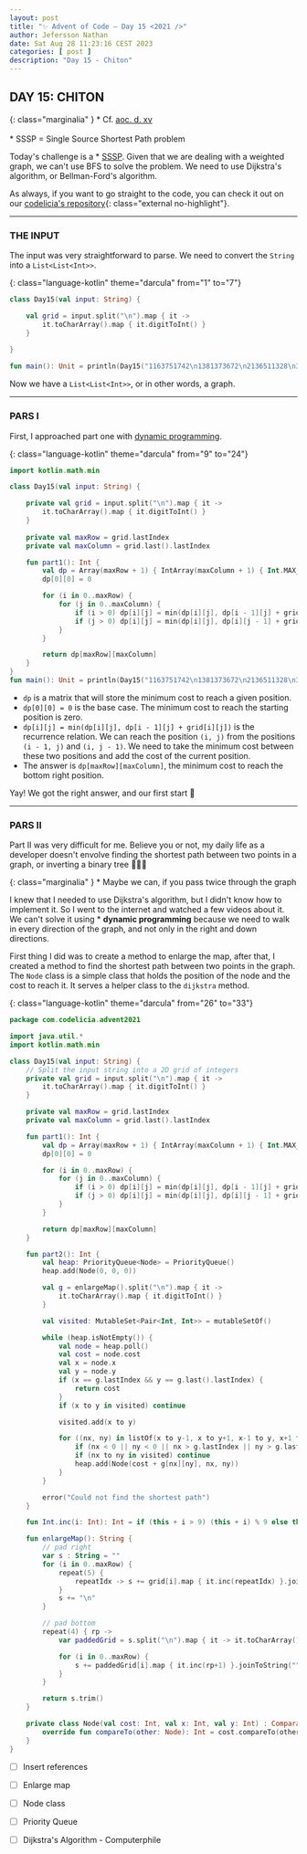 ```yaml
---
layout: post
title: "✨ Advent of Code — Day 15 <2021 />"
author: Jefersson Nathan
date: Sat Aug 28 11:23:16 CEST 2023
categories: [ post ]
description: "Day 15 - Chiton"
---
```


## DAY 15: CHITON

{: class="marginalia" }
\* Cf. [aoc. d. xv](https://adventofcode.com/2021/day/15)<br/><br/>
\* SSSP = Single Source Shortest Path problem

Today's challenge is a * [SSSP](https://www.cs.rochester.edu/u/nelson/courses/csc_173/graphs/sssp.html).
Given that we are dealing with a weighted graph, we can't use BFS to solve the problem. We need to use Dijkstra's
algorithm, or Bellman-Ford's algorithm.

As always, if you want to go straight to the code, you can check it out on
our [codelicia's repository](https://github.com/codelicia/adventofcode/tree/main/2021){: class="external no-highlight"}.

---

### THE INPUT

The input was very straightforward to parse. We need to convert the `String` into a `List<List<Int>>`.

{: class="language-kotlin" theme="darcula" from="1" to="7"}
```kotlin
class Day15(val input: String) {

    val grid = input.split("\n").map { it ->
        it.toCharArray().map { it.digitToInt() }
    }
    
}

fun main(): Unit = println(Day15("1163751742\n1381373672\n2136511328\n3694931569\n7463417111\n1319128137\n1359912421\n3125421639\n1293138521\n2311944581").grid)
```

Now we have a `List<List<Int>>`, or in other words, a graph.

---
### PARS I

First, I approached part one with [dynamic programming](https://en.wikipedia.org/wiki/Dynamic_programming).

{: class="language-kotlin" theme="darcula" from="9" to="24"}
```kotlin
import kotlin.math.min

class Day15(val input: String) {

    private val grid = input.split("\n").map { it ->
        it.toCharArray().map { it.digitToInt() }
    }
    
    private val maxRow = grid.lastIndex
    private val maxColumn = grid.last().lastIndex

    fun part1(): Int {
        val dp = Array(maxRow + 1) { IntArray(maxColumn + 1) { Int.MAX_VALUE } }
        dp[0][0] = 0

        for (i in 0..maxRow) {
            for (j in 0..maxColumn) {
                if (i > 0) dp[i][j] = min(dp[i][j], dp[i - 1][j] + grid[i][j])
                if (j > 0) dp[i][j] = min(dp[i][j], dp[i][j - 1] + grid[i][j])
            }
        }

        return dp[maxRow][maxColumn]
    }
}
fun main(): Unit = println(Day15("1163751742\n1381373672\n2136511328\n3694931569\n7463417111\n1319128137\n1359912421\n3125421639\n1293138521\n2311944581").part1())
```

* `dp` is a matrix that will store the minimum cost to reach a given position.
* `dp[0][0] = 0` is the base case. The minimum cost to reach the starting position is zero.
* `dp[i][j] = min(dp[i][j], dp[i - 1][j] + grid[i][j])` is the recurrence relation. We can 
   reach the position `(i, j)` from the positions `(i - 1, j)` and `(i, j - 1)`. We need to take the minimum cost 
   between these two positions and add the cost of the current position.
* The answer is `dp[maxRow][maxColumn]`, the minimum cost to reach the bottom right position.

Yay! We got the right answer, and our first start 🌟

---

### PARS II

Part II was very difficult for me. Believe you or not, my daily life as a developer doesn't envolve finding the shortest
path between two points in a graph, or inverting a binary tree 👨🏻‍💻

{: class="marginalia" }
\* Maybe we can, if you pass twice through the graph

I knew that I needed to use Dijkstra's algorithm, but I didn't know how to implement it. So I went to the internet and
watched a few videos about it. We can't solve it using * **dynamic programming** because we need to walk in every
direction of the graph, and not only in the right and down directions.

First thing I did was to create a method to enlarge the map, after that, I created a method to find the shortest path
between two points in the graph. The `Node` class is a simple class that holds the position of the node and the cost to
reach it. It serves a helper class to the `dijkstra` method.

{: class="language-kotlin" theme="darcula" from="26" to="33"}
```kotlin
package com.codelicia.advent2021

import java.util.*
import kotlin.math.min

class Day15(val input: String) {
    // Split the input string into a 2D grid of integers
    private val grid = input.split("\n").map { it ->
        it.toCharArray().map { it.digitToInt() }
    }

    private val maxRow = grid.lastIndex
    private val maxColumn = grid.last().lastIndex

    fun part1(): Int {
        val dp = Array(maxRow + 1) { IntArray(maxColumn + 1) { Int.MAX_VALUE } }
        dp[0][0] = 0

        for (i in 0..maxRow) {
            for (j in 0..maxColumn) {
                if (i > 0) dp[i][j] = min(dp[i][j], dp[i - 1][j] + grid[i][j])
                if (j > 0) dp[i][j] = min(dp[i][j], dp[i][j - 1] + grid[i][j])
            }
        }

        return dp[maxRow][maxColumn]
    }

    fun part2(): Int {
        val heap: PriorityQueue<Node> = PriorityQueue()
        heap.add(Node(0, 0, 0))

        val g = enlargeMap().split("\n").map { it ->
            it.toCharArray().map { it.digitToInt() }
        }

        val visited: MutableSet<Pair<Int, Int>> = mutableSetOf()

        while (heap.isNotEmpty()) {
            val node = heap.poll()
            val cost = node.cost
            val x = node.x
            val y = node.y
            if (x == g.lastIndex && y == g.last().lastIndex) {
                return cost
            }
            if (x to y in visited) continue

            visited.add(x to y)

            for ((nx, ny) in listOf(x to y-1, x to y+1, x-1 to y, x+1 to y)) {
                if (nx < 0 || ny < 0 || nx > g.lastIndex || ny > g.last().lastIndex) continue
                if (nx to ny in visited) continue
                heap.add(Node(cost + g[nx][ny], nx, ny))
            }
        }

        error("Could not find the shortest path")
    }

    fun Int.inc(i: Int): Int = if (this + i > 9) (this + i) % 9 else this+i

    fun enlargeMap(): String {
        // pad right
        var s : String = ""
        for (i in 0..maxRow) {
            repeat(5) {
                repeatIdx -> s += grid[i].map { it.inc(repeatIdx) }.joinToString("")
            }
            s += "\n"
        }

        // pad bottom
        repeat(4) { rp ->
            var paddedGrid = s.split("\n").map { it -> it.toCharArray().map { it.digitToInt() } }

            for (i in 0..maxRow) {
                s += paddedGrid[i].map { it.inc(rp+1) }.joinToString("") + "\n"
            }
        }

        return s.trim()
    }

    private class Node(val cost: Int, val x: Int, val y: Int) : Comparable<Node> {
        override fun compareTo(other: Node): Int = cost.compareTo(other.cost)
    }
}
```

- [ ] Insert references
- [ ] Enlarge map
- [ ] Node class
- [ ] Priority Queue

- [ ] Dijkstra's Algorithm - Computerphile